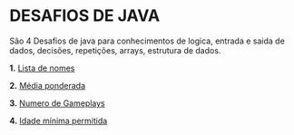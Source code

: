 <h1> DESAFIOS DE JAVA</h1>

São 4 Desafios de java para conhecimentos de logica, entrada e saida de dados, decisões, repetições, arrays, estrutura de dados.

<strong>	1.</strong> [Lista de nomes](https://github.com/Gabrirodri/Dio-Spring-Experience/tree/main/Desafio%20Java/Desafio1)

<strong>	2.</strong> [Média ponderada](https://github.com/Gabrirodri/Dio-Spring-Experience/tree/main/Desafio%20Java/Desafio%202)

<strong>	3.</strong> [Numero de Gameplays](https://github.com/Gabrirodri/Dio-Spring-Experience/tree/main/Desafio%20Java/Desafio%203)

<strong>	4.</strong> [Idade mínima permitida](https://github.com/Gabrirodri/Dio-Spring-Experience/tree/main/Desafio%20Java/Desafio%204)

